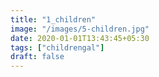 ```yaml
---
title: "1_children"
image: "/images/5-children.jpg"
date: 2020-01-01T13:43:45+05:30
tags: ["childrengal"]
draft: false
---
```


